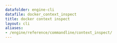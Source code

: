 ```yaml
---
datafolder: engine-cli
datafile: docker_context_inspect
title: docker context inspect
layout: cli
aliases:
- /engine/reference/commandline/context_inspect/
---
```


<!--
This page is automatically generated from Docker's source code. If you want to
suggest a change to the text that appears here, open a ticket or pull request
in the source repository on GitHub:

https://github.com/docker/cli
-->
